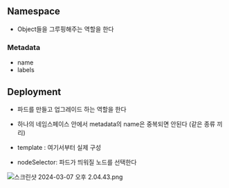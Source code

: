 ## Namespace
- Object들을 그루핑해주는 역할을 한다

### Metadata
- name
- labels

## Deployment
- 파드를 만들고 업그레이드 하는 역할을 한다

- 하나의 네임스페이스 안에서 metadata의 name은 중복되면 안된다 (같은 종류 끼리)
- template : 여기서부터 실제 구성
- nodeSelector: 파드가 띄워질 노드를 선택한다

![스크린샷 2024-03-07 오후 2.04.43.png](..%2F..%2F..%2FDesktop%2F%EC%8A%A4%ED%81%AC%EB%A6%B0%EC%83%B7%202024-03-07%20%EC%98%A4%ED%9B%84%202.04.43.png)